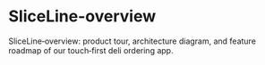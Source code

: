 # SliceLine-overview
SliceLine‑overview: product tour, architecture diagram, and feature roadmap of our touch‑first deli ordering app.
